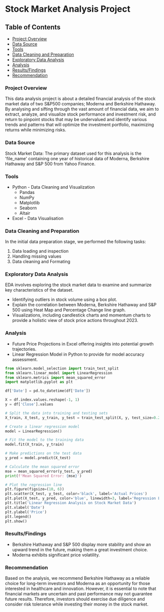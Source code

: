 # Stock Market Analysis Project

## Table of Contents
- [Project Overview](#project-overview)
- [Data Source](data-source)
- [Tools](tools)
- [Data Cleaning and Preparation](data-cleaning-and-preparation)
- [Exploratory Data Analysis](exploratory-data-analysis)
- [Analysis](analysis)
- [Results/Findings](results/findings)
- [Recommendation](recommendation)

### Project Overview

This data analysis project is about a detailed financial analysis of the stock market data of two S&P500 companies; Moderna and Berkshire Hathaway. By analysing and sifting through the vast amount of financial data, we aim to extract, analyze, and visualize stock performance and investment risk, and return to pinpoint stocks that may be undervalued and identify various trends and patterns that will optimize the investment portfolio, maximizing returns while minimizing risks.

### Data Source

Stock Market Data: The primary dataset used for this analysis is the 'file_name' containing one year of historical data of Moderna, Berkshire Hathaway and S&P 500 from Yahoo Finance.

### Tools
- Python - Data Cleaning and Visualization
  - Pandas
  - NumPy
  - Matplotlib
  - Seaborn
  - Altair
- Excel - Data Visualisation

### Data Cleaning and Preparation

In the initial data preparation stage, we performed the following tasks:
1. Data loading and inspection
2. Handling missing values
3. Data cleaning and Formating

### Exploratory Data Analysis

EDA involves exploring the stock market data to examine and summarize key characteristics of the dataset.
- Identifying outliers in stock volume using a box plot.
- Explain the correlation between Moderna, Berkshire Hathaway and S&P 500 using Heat Map and Percentage Change line graph.
- Visualizations, including candlestick charts and momentum charts to provide a holistic view of stock price actions throughout 2023.

### Analysis
- Future Price Projections in Excel offering insights into potential growth trajectories.
- Linear Regression Model in Python to provide for model accuracy assessment.
```python
from sklearn.model_selection import train_test_split
from sklearn.linear_model import LinearRegression
from sklearn.metrics import mean_squared_error
import matplotlib.pyplot as plt

df['Date'] = pd.to_datetime(df['Date'])

X = df.index.values.reshape(-1, 1)
y = df['Close'].values

# Split the data into training and testing sets
X_train, X_test, y_train, y_test = train_test_split(X, y, test_size=0.2, random_state=42)

# Create a linear regression model
model = LinearRegression()

# Fit the model to the training data
model.fit(X_train, y_train)

# Make predictions on the test data
y_pred = model.predict(X_test)

# Calculate the mean squared error
mse = mean_squared_error(y_test, y_pred)
print(f'Mean Squared Error: {mse}')

# Plot the regression line
plt.figure(figsize=(10, 6))
plt.scatter(X_test, y_test, color='black', label='Actual Prices')
plt.plot(X_test, y_pred, color='blue', linewidth=3, label='Regression Line')
plt.title('Linear Regression Analysis on Stock Market Data')
plt.xlabel('Date')
plt.ylabel('Price')
plt.legend()
plt.show()
```

### Results/Findings
- Berkshire Hathaway and S&P 500 display more stability and show an upward trend in the future, making them a great investment choice.
- Moderna exhibits significant price volatility.

### Recommendation
Based on the analysis, we recommend Berkshire Hathaway as a reliable choice for long-term investors and Moderna as an opportunity for those interested in healthcare and innovation. However, it is essential to note that financial markets are uncertain and past performance may not guarantee future results. Therefore, investors should exercise due diligence and consider risk tolerance while investing their money in the stock market. 
